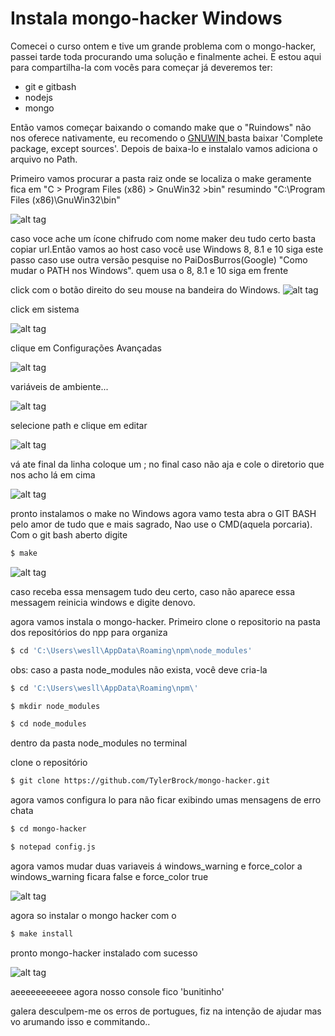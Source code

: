 # Instala mongo-hacker Windows

Comecei o curso ontem e tive um grande problema com o mongo-hacker, passei tarde toda procurando uma solução e finalmente achei. E estou aqui para compartilha-la com vocês para começar já deveremos ter:

  - git e gitbash
  - nodejs
  - mongo

Então vamos começar baixando o comando make que o "Ruindows" não nos oferece nativamente, eu recomendo o [GNUWIN ](https://github.com/user/repo/blob/branch/other_file.md) basta baixar 'Complete package, except sources'. Depois de baixa-lo e instalalo vamos adiciona o arquivo no Path.

Primeiro vamos procurar a pasta raiz onde se localiza o make geramente fica em 
"C > Program Files (x86) > GnuWin32 >bin" resumindo "C:\Program Files (x86)\GnuWin32\bin"

![alt tag](http://i.imgur.com/KjWOlNy.png)

caso voce ache um ícone chifrudo com nome maker deu tudo certo basta copiar url.Então vamos ao host caso você use Windows 8, 8.1 e 10 siga este passo caso use outra versão pesquise no PaiDosBurros(Google) "Como mudar o PATH nos Windows". quem usa o 8, 8.1 e 10 siga em frente

click com o botão direito do seu mouse na bandeira do Windows.
![alt tag](http://i.imgur.com/ihc8NHy.png)

click em sistema

![alt tag](http://i.imgur.com/pvOPXK8.png)

clique em Configurações Avançadas

![alt tag](http://i.imgur.com/fsAymza.png)

variáveis de ambiente...

![alt tag](http://i.imgur.com/kXxgsf8.png)

selecione path e clique em editar

![alt tag](http://i.imgur.com/hW31Hl7.png)

vá ate final da linha coloque um ; no final caso não aja e cole o diretorio que nos acho lá em cima

![alt tag](http://i.imgur.com/lrgWeed.png)

pronto instalamos o make no Windows agora vamo testa abra o GIT BASH pelo amor de tudo que e mais sagrado, Nao use o CMD(aquela porcaria). Com o git bash aberto digite

```sh
$ make
```

![alt tag](http://i.imgur.com/b4Tnhc2.png)

caso receba essa mensagem tudo deu certo, caso não aparece essa messagem reinicia windows e digite denovo. 

agora vamos instala o mongo-hacker. Primeiro clone o repositorio na pasta dos repositórios do npp para organiza 

```sh
$ cd 'C:\Users\wesll\AppData\Roaming\npm\node_modules'
```

obs: caso a pasta node_modules não exista, você deve cria-la

```sh
$ cd 'C:\Users\wesll\AppData\Roaming\npm\'
```

```sh
$ mkdir node_modules
```

```sh
$ cd node_modules
```

dentro da pasta node_modules no terminal

clone o repositório

```sh
$ git clone https://github.com/TylerBrock/mongo-hacker.git
```

agora vamos configura lo para não ficar exibindo umas mensagens de erro chata

```sh
$ cd mongo-hacker
```

```sh
$ notepad config.js
```

agora vamos mudar duas variaveis á windows_warning e force_color 
a windows_warning ficara false e force_color true 

![alt tag](http://i.imgur.com/GowCCAl.png)

agora so instalar o mongo hacker com o

```sh
$ make install
```

pronto mongo-hacker instalado com sucesso

![alt tag](http://i.imgur.com/xEx3QKW.png)

aeeeeeeeeeee agora nosso console fico 'bunitinho'

galera desculpem-me os erros de portugues, fiz na intenção de ajudar mas vo arumando isso e commitando..
